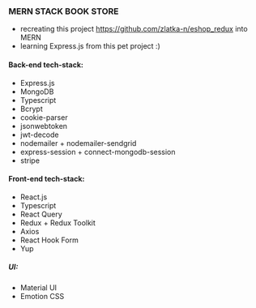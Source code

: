 ### MERN STACK BOOK STORE

- recreating this project https://github.com/zlatka-n/eshop_redux into MERN
- learning Express.js from this pet project :)

#### Back-end tech-stack:

- Express.js
- MongoDB
- Typescript
- Bcrypt
- cookie-parser
- jsonwebtoken
- jwt-decode
- nodemailer + nodemailer-sendgrid
- express-session + connect-mongodb-session
- stripe

#### Front-end tech-stack:

- React.js
- Typescript
- React Query
- Redux + Redux Toolkit
- Axios
- React Hook Form
- Yup

##### UI:

- Material UI
- Emotion CSS
